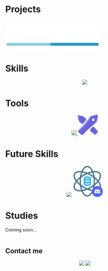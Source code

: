 # Projects
<a href="https://github.com/DevWare-C/TaskDev">
  <img src="src/devware_logo.png" alt="DaveWare" width='300'>
</a>
<br>

# Skills
<p align="center">
  <a href="https://skillicons.dev">
    <img src="https://skillicons.dev/icons?i=git,github,express,nodejs,py,flask,mysql,postgres" width="600" />
  </a>
</p>

# Tools
<p align="center">
  <a href="https://skillicons.dev">
    <img src="https://skillicons.dev/icons?i=discord,postman,vscode,figma" width="300" />  <img src="src/excalidraw.png" alt="Excalidraw" width="65"/>
  </a>
</p>


# Future Skills
<p align="center">
  <a href="https://skillicons.dev">
    <img src="https://skillicons.dev/icons?i=redis" width="100" /><a href="https://discord.gg/Re9T7AW7"><img src="src/data_science.png" alt="Data Science" width='100'></a>
  </a>
</p>


# Studies
Coming soon...
<br><br>
## Contact me
<p align="center">
  <a href="mailto:Max_Zta@hotmail.com"><img src="https://skillicons.dev/icons?i=gmail" /></a>
  <a href="https://www.linkedin.com/in/maximiliano-zonta/"><img src="https://skillicons.dev/icons?i=linkedin" /></a>
</p>
